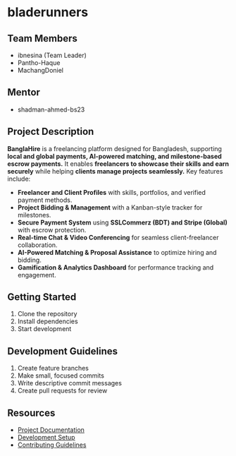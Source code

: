 # bladerunners

## Team Members
- ibnesina (Team Leader)
- Pantho-Haque
- MachangDoniel

## Mentor
- shadman-ahmed-bs23

## Project Description
**BanglaHire** is a freelancing platform designed for Bangladesh, supporting **local and global payments, AI-powered matching, and milestone-based escrow payments.** It enables **freelancers to showcase their skills and earn securely** while helping **clients manage projects seamlessly.** Key features include:
- **Freelancer and Client Profiles** with skills, portfolios, and verified payment methods.
- **Project Bidding & Management** with a Kanban-style tracker for milestones.
- **Secure Payment System** using **SSLCommerz (BDT) and Stripe (Global)** with escrow protection.
- **Real-time Chat & Video Conferencing** for seamless client-freelancer collaboration.
- **AI-Powered Matching & Proposal Assistance** to optimize hiring and bidding.
- **Gamification & Analytics Dashboard** for performance tracking and engagement.

## Getting Started
1. Clone the repository
2. Install dependencies
3. Start development

## Development Guidelines
1. Create feature branches
2. Make small, focused commits
3. Write descriptive commit messages
4. Create pull requests for review

## Resources
- [Project Documentation](docs/)
- [Development Setup](docs/setup.md)
- [Contributing Guidelines](CONTRIBUTING.md)
